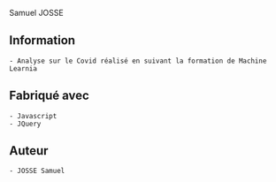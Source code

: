 Samuel JOSSE

## Information
    - Analyse sur le Covid réalisé en suivant la formation de Machine Learnia


## Fabriqué avec
    - Javascript
    - JQuery
   


## Auteur
    - JOSSE Samuel
